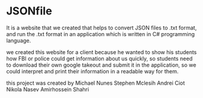 # JSONfile
It is a website that we created that helps to convert JSON files to .txt format, and run the .txt format in an application which is written in C# programming language.

we created this website for a client because he wanted to show his students how FBI or police could get information about us quickly, so students need to download their own google takeout and submit it in the application, so we could interpret and print their information in a readable way for them.



this project was created by 
Michael Nunes
Stephen Mclesih 
Andrei Ciot 
Nikola Nasev 
Amirhossein Shahri
